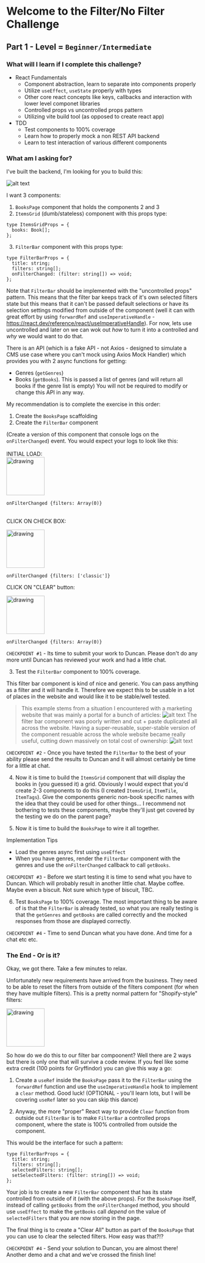# Welcome to the Filter/No Filter Challenge

## Part 1 - Level = `Beginner/Intermediate`

### What will I learn if I complete this challenge?

- React Fundamentals
  - Component abstraction, learn to separate into components properly
  - Utilize `useEffect`, `useState` properly with types
  - Other core react concepts like keys, callbacks and interaction with lower level componet libraries
  - Controlled props vs uncontrolled props pattern
  - Utilizing vite build tool (as opposed to create react app)
- TDD
  - Test components to 100% coverage
  - Learn how to properly mock a non REST API backend
  - Learn to test interaction of various different components

### What am I asking for?

I've built the backend, I'm looking for you to build this:

![alt text](image.png)

I want 3 components:

1. `BooksPage` component that holds the components 2 and 3
2. `ItemsGrid` (dumb/stateless) component with this props type:

```
type ItemsGridProps = {
  books: Book[];
};
```

3. `FilterBar` component with this props type:

```
type FilterBarProps = {
  title: string;
  filters: string[];
  onFilterChanged: (filter: string[]) => void;
};
```

Note that `FilterBar` should be implemented with the "uncontrolled props" pattern. This means that the filter bar keeps track of it's own selected filters state but this means that it can't be passed default selections or have its selection settings modified from outside of the component (well it can with great effort by using `forwardRef` and `useImperativeHandle` - https://react.dev/reference/react/useImperativeHandle). For now, lets use uncontrolled and later on we can wok out _how_ to turn it into a controlled and _why_ we would want to do that.

There is an API (which is a fake API - not Axios - designed to simulate a CMS use case where you can't mock using Axios Mock Handler) which provides you with 2 async functions for getting:

- Genres (`getGenres`)
- Books (`getBooks`). This is passed a list of genres (and will return all books if the genre list is empty)
  You will not be required to modify or change this API in any way.

My recommendation is to complete the exercise in this order:

1. Create the `BooksPage` scaffolding
2. Create the `FilterBar` component

(Create a version of this component that console logs on the `onFilterChanged`) event. You would expect your logs to look like this:\
\
INITIAL LOAD:\
<img src="image-1.png" alt="drawing" width="100"/>

```
onFilterChanged {filters: Array(0)}
```

\
CLICK ON CHECK BOX:

<img src="image-2.png" alt="drawing" width="100"/>

```
onFilterChanged {filters: ['classic']}
```

CLICK ON "CLEAR" button:

<img src="image-1.png" alt="drawing" width="100"/>

```
onFilterChanged {filters: Array(0)}
```

`CHECKPOINT #1` - Its time to submit your work to Duncan. Please don't do any more until Duncan has reviewed your work and had a little chat.

3. Test the `FilterBar` component to 100% coverage.

This filter bar component is kind of nice and generic. You can pass anything as a filter and it will handle it. Therefore we expect this to be usable in a lot of places in the website and would like it to be stable/well tested.

> This example stems from a situation I encountered with a marketing website that was mainly a portal for a bunch of articles:
> ![alt text](image-3.png)
> The filter bar component was poorly written and cut + paste duplicated all across the website. Having a super-reusable, super-stable version of the component resuable across the whole website became really useful, cutting down massively on total cost of ownership:
> ![alt text](image-4.png)

`CHECKPOINT #2` - Once you have tested the `FilterBar` to the best of your ability please send the results to Duncan and it will almost certainly be time for a little at chat.

4. Now it is time to build the `ItemsGrid` component that will display the books in (you guessed it) a grid. Obviously I would expect that you'd create 2-3 components to do this (I created `ItemsGrid`, `ItemTile`, `ItemTags`). Give the components generic non-book specific names with the idea that they could be used for other things... I recommend not bothering to tests these components, maybe they'll just get covered by the testing we do on the parent page?

5. Now it is time to build the `BooksPage` to wire it all together.

Implementation Tips

- Load the genres async first using `useEffect`
- When you have genres, render the `FilterBar` component with the genres and use the `onFilterChanged` callback to call `getBooks`.

`CHECKPOINT #3` - Before we start testing it is time to send what you have to Duncan. Which will probably result in another little chat. Maybe coffee. Maybe even a biscuit. Not sure which type of biscuit, TBC.

6. Test `BooksPage` to 100% coverage. The most important thing to be aware of is that the `FilterBar` is already tested, so what you are really testing is that the `getGenres` and `getBooks` are called correctly and the mocked responses from those are displayed correctly.

`CHECKPOINT #4` - Time to send Duncan what you have done. And time for a chat etc etc.

### The End - Or is it?

Okay, we got there. Take a few minutes to relax.

Unfortunately new requirements have arrived from the business. They need to be able to reset the filters from outside of the filters component (for when they have multiple filters). This is a pretty normal pattern for "Shopify-style" filters:

<img src="image-5.png" alt="drawing" width="100"/>

So how do we do this to our filter bar compoonent? Well there are 2 ways but there is only one that will survive a code review. If you feel like
some extra credit (100 points for Gryffindor) you can give this way a go:

1. Create a `useRef` inside the `BooksPage` pass it to the `FilterBar` using the `forwardRef` function and use the `useImperativeHandle` hook to implement a `clear` method. Good luck! (OPTIONAL - you'll learn lots, but I will be covering `useRef` later so you can skip this dance)

2. Anyway, the more "proper" React way to provide `Clear` function from outside out `FilterBar` is to make `FilterBar` a controlled props component, where the state is 100% controlled from outside the component.

This would be the interface for such a pattern:

```
type FilterBarProps = {
  title: string;
  filters: string[];
  selectedFilters: string[];
  setSelectedFilters: (filter: string[]) => void;
};
```

Your job is to create a new `FilterBar` component that has its state controlled from outside of it (with the above props). For the `BooksPage` itself, instead of calling `getBooks` from the `onFilterChanged` method, you should use `useEffect` to make the `getBooks` call _depend_ on the value of `selectedFilters` that you are now storing in the page.

The final thing is to create a "Clear All" button as part of the `BooksPage` that you can use to clear the selected filters. How easy was that?!?

`CHECKPOINT #4` - Send your solution to Duncan, you are almost there! Another demo and a chat and we've crossed the finish line!
